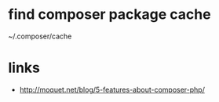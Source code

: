 # find composer package cache

~/.composer/cache

# links

* http://moquet.net/blog/5-features-about-composer-php/

